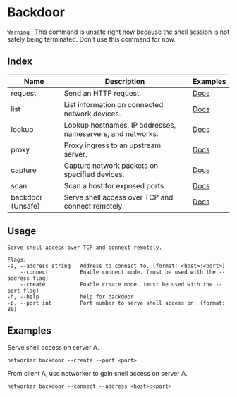 # Backdoor

`Warning` : This command is unsafe right now because the shell session is not safely being terminated. Don't use this command for now.

## Index

|Name|Description|Examples|
|---|---|---|
|request|Send an HTTP request.|[Docs](https://github.com/fuskovic/networker/tree/master/docs/request.md)|
|list|List information on connected network devices.|[Docs](https://github.com/fuskovic/networker/tree/master/docs/list.md)|
|lookup|Lookup hostnames, IP addresses, nameservers, and networks.|[Docs](https://github.com/fuskovic/networker/tree/master/docs/lookup.md)|
|proxy|Proxy ingress to an upstream server.|[Docs](https://github.com/fuskovic/networker/tree/master/docs/proxy.md)|
|capture|Capture network packets on specified devices.|[Docs](https://github.com/fuskovic/networker/tree/master/docs/capture.md)|
|scan|Scan a host for exposed ports.|[Docs](https://github.com/fuskovic/networker/tree/master/docs/scan.md)|
|backdoor (Unsafe)|Serve shell access over TCP and connect remotely.|[Docs](https://github.com/fuskovic/networker/tree/master/docs/backdoor.md)|



## Usage

    Serve shell access over TCP and connect remotely.

    Flags:
    -a, --address string   Address to connect to. (format: <host>:<port>)
        --connect          Enable connect mode. (must be used with the --address flag)
        --create           Enable create mode. (must be used with the --port flag)
    -h, --help             help for backdoor
    -p, --port int         Port number to serve shell access on. (format: 80)

## Examples

Serve shell access on server A.

    networker backdoor --create --port <port>

From client A, use networker to gain shell access on server A.

    networker backdoor --connect --address <host>:<port>